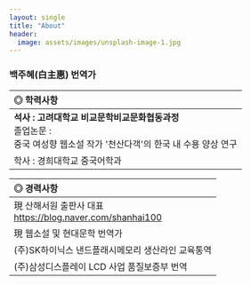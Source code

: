 ```yaml
---
layout: single
title: "About"
header:
  image: assets/images/unsplash-image-1.jpg
---
```


### 백주혜(白主惠) 번역가 

|**◎ 학력사항**|
|:-----------------------------------------------------|
| **석사 : 고려대학교 비교문학비교문화협동과정** <br> 졸업논문 : <br> 중국 여성향 웹소설 작가 '천산다객'의 한국 내 수용 양상 연구 |
| 학사 : 경희대학교 중국어학과|


|**◎ 경력사항**|
|:-----------------------------------------------------|
| 現 산해서원 출판사 대표 <br> https://blog.naver.com/shanhai100  |
| 現 웹소설 및 현대문학 번역가|
| (주)SK하이닉스 낸드플래시메모리 생산라인 교육통역|
| (주)삼성디스플레이 LCD 사업 품질보증부 번역|
